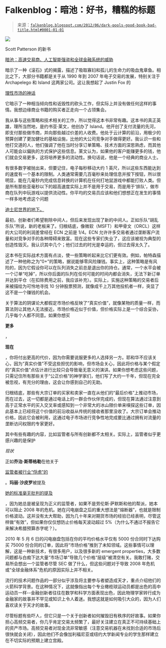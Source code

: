 <!--yml

类别：未分类

日期：2024 年 5 月 12 日 20:27:23

-->

# Falkenblog：暗池：好书，糟糕的标题

> 来源：[`falkenblog.blogspot.com/2012/06/dark-pools-good-book-bad-title.html#0001-01-01`](http://falkenblog.blogspot.com/2012/06/dark-pools-good-book-bad-title.html#0001-01-01)

![](https://blogger.googleusercontent.com/img/b/R29vZ2xl/AVvXsEjOfqRpQTT-zWtrZyY5rE3ve4Czbgu4d3Fu6a-1mHVHa3JXBKwtx3k0Sv0_GAcaeHTUZLqTX2QtAQmbLaBMTWZJEDEV5yuEdRbTR6QZKUSf5ukRpMtygqWqeifz-u1HBjcygqIrrg/s1600/darkpool.jpg)

Scott Patterson 的新书

[暗池：高速交易商、人工智能强盗和全球金融系统的威胁](http://www.amazon.com/Dark-Pools-High-Speed-Traders-Financial/dp/0307887170)

暗示了一种《滚石》式的揭露，描述了吸取寡妇和孤儿的生命力的吸血鬼章鱼。相比之下，大部分书籍都是关于从 1990 年到 2007 年电子交易的发展，特别关注于 Archapelego 和 Island 这两家公司。这让我想起了 Justin Fox 的

[理性市场的神话](http://falkenblog.blogspot.com/2009/06/justin-fox-book-like-market.html)

它暗示了一种相当倾向性和诋毁性的砍头工作，但实际上并没有做任何这样的事情。我想边缘商业书籍的购买者正走向一个占领集会。

我从事与这些策略和技术相关的工作，所以觉得这本书非常有趣。这本书的真正英雄，理所当然地，是约书亚·莱文，他创办了 Island。他开创了支付流量的先河，即支付那些做市商，并向那些越过价差的人收费。他处于云计算的前沿，用极少的预算创建了更加健壮的基础设施，比他的大公司竞争对手做得更好。我认识一些和他打交道的人，他们强调了他在当时分享订单策略、技术方面的深思熟虑，而其他人可能会以偏执的方式保护这些信息。莱文认为，如果他的客户能赚更多的钱，他们就会交易更多，这将培养更多的流动性。换句话说，他是一个经典的商业人士。

有很多数字被抛出来，但要记住，电子每秒移动大约 1 英尺，所以这些东西能达到的速度有一个基本的限制。人类通常需要几百毫秒来处理信息并按下按钮，所以很明显，能在几毫秒内完成信息转换的计算机在任何打地鼠游戏中都能打败人类。但是所有那些亚毫秒以下的超高速度实际上并不是用于交易，而是用于‘排队’，做市商在队列中玩游戏以提供流动性。你平均的交易员应该和他们想想正在发生的事情一样多地考虑这个问题

[迪士尼世界的地下。](http://www.hiddenmickeys.org/WDW/MagicKingdom/Secrets/General/Underground.html)

最初，创新者们希望剔除中间人，但后来发现出现了新的中间人。正如乐队“胡乱乐队”所说，新的老板来了。归根结底，像微软（MSFT）和甲骨文（ORCL）这样的大公司的利润差曾经在 ECN 之前是 1/4。ECN 允许许多交易者通过垄断客户流量和对竞争对手的各种障碍来致富。现在这些专家们失业了，这应该被视为典型的创造性毁灭。我认识其中几个；他们过去的时光是幸运的，但过去得太久了。

这本书在实际战术方面有点淡，使一些策略听起来比它们更有效。例如，帕特森描述了一种他称之为“0+”的策略，据说能够零风险赚钱。事实上，这种策略是有风险的，因为它假设你可以在队列消失之前总是退出你的持仓。通常，一个水平会被一个订单“吃掉”，所以你后面的队列在任何可能的时间内都会消失，无法下新订单并达到平仓（在扣除费用之前，我应该补充）。实际上，实施这种策略的交易者后来被描绘为可怜地寻找 10 分钟股票预测，就像成千上万其他投机者一样，突显了这不是一个赚钱的机会。

关于算法的阴谋论大都假定市场价格反映了“真实价值”，就像某物的质量一样，而算法则让其他人无法接近。市场价格近似于价值，但价格实际上是一个综合妥协，几乎每个人都不同意。如果你想买

**更多**

，

**现在**

，你将付出更高的代价，因为你需要说服更多的人选择另一方。耶和华不应该关心，因为“真实价值”不受这些担忧的影响，但市场会关心，因此将价格与某个假定的“真实价值”点估计进行比较只会导致毫无意义的演讲。如果你想考虑这些问题，只需记住所有那些关于“公正价格”的神学家们，他们写了大约一千年，但现在完全被忽视，有充分的理由，这会让你感到自己的无助。

归根结底，那些有大宗订单的买家和卖家一直在从他们的“最后价格”上推动市场，而在过去，这一切都是通过电话上的一群合作伙伴完成的，但现在算法通过注意到高于正常水平的买入交叉率或感知到一个非常大的冰山限价单来嗅探这些订单，因此基本上已经将这个价值的前沿收益从传统的接收者那里没收了。大宗订单会推动价格，因此它会被利用，这通过电子市场进行竞争性地完成要比通过拥有对流量的垄断访问权限的专家更好。

其中有些有趣的内容，比如监管者与所有创新都不太相关。实际上，监管者似乎更感兴趣的是保护

*现状*

正如**乔治·斯蒂格勒**在他关于

[监管者被行业“俘虏”的](http://techliberation.com/2010/12/19/regulatory-capture-what-the-experts-have-found/)

。**玛丽·沙皮罗**被提及

[她的标准毫无批判的提及](http://falkenblog.blogspot.com/2010/11/book-review-all-devils-are-here.html)

，因为她总是被呈现为正义的监管者，如果不是劳伦斯·萨默斯和他的帮派，她本可以阻止 2008 年的危机。她在闪电崩盘之后的重大想法是“熔断器”，也就是限制价格波动。这并没有太大帮助，因为几十年来对期货市场的经验已经表明，尽管这样做“有效”，但如果你仅仅想防止价格每天波动超过 5%（为什么不通过不报告它来解决希腊预算赤字呢？）。

2010 年 5 月 6 日的闪电崩盘包括在你的平均价格水平仅有 5000 份合同时下达购买 75000 份合同的订单，因此将“市场价格”推到了未知领域。这些事情可以理解，这是一种新技术，有很多用户，以及很多新的 emergent properties，大多数问题都与白痴下达大量“市场订单”导致几个价格“层级”被清空有关。我敢打赌，交易所会想出一个监管者尽管 SEC 做了什么，但这些问题对于导致 2008 年危机或“全球金融体系”危机的原因实际上并不相关。

流行的技术问题作品的一部分似乎涉及将主要参与者塑造成天才，重点介绍他们的火箭科学背景。在这种情况下，这就像指出每个专业橄榄球运动员都是出色的高中运动员一样--金融创新者往往在数学和科学方面表现出色，因此物理学家转行成为金融家的故事并不罕见或知识上令人着迷。我想这就是如何吸引大众的，因为人们喜欢读关于天才的故事。

尽管标题有些吓人，但它只是一个关于创新者如何摧毁旧有秩序的好故事。如果你担心高频交易者，你几乎肯定交易太频繁了，最好关注建立在真正不可持续基础上的资产市场。高频交易者对现金流非常敏感（注意交易机器在未找到合适的市场后很快就会关闭），因此他们不会像加利福尼亚或纽约大学新闻专业的学生那样建立在不切实际的预期上建立宫殿。
